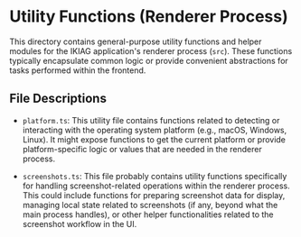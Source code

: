 # Utility Functions (Renderer Process)

This directory contains general-purpose utility functions and helper modules for the IKIAG application's renderer process (`src`). These functions typically encapsulate common logic or provide convenient abstractions for tasks performed within the frontend.

## File Descriptions

- `platform.ts`: This utility file contains functions related to detecting or interacting with the operating system platform (e.g., macOS, Windows, Linux). It might expose functions to get the current platform or provide platform-specific logic or values that are needed in the renderer process.

- `screenshots.ts`: This file probably contains utility functions specifically for handling screenshot-related operations within the renderer process. This could include functions for preparing screenshot data for display, managing local state related to screenshots (if any, beyond what the main process handles), or other helper functionalities related to the screenshot workflow in the UI.
